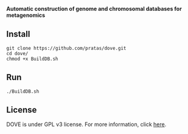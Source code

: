 <p align="left">
<b>Automatic construction of genome and chromosomal databases for metagenomics</b></p>

## Install
```
git clone https://github.com/pratas/dove.git
cd dove/
chmod +x BuildDB.sh
```

## Run
```
./BuildDB.sh
```

## License
DOVE is under GPL v3 license. For more information, click [here](http://www.gnu.org/licenses/gpl-3.0.html).
